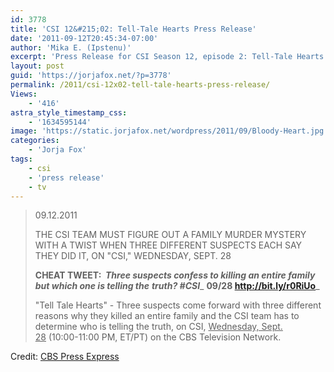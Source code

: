 ```yaml
---
id: 3778
title: 'CSI 12&#215;02: Tell-Tale Hearts Press Release'
date: '2011-09-12T20:45:34-07:00'
author: 'Mika E. (Ipstenu)'
excerpt: 'Press Release for CSI Season 12, episode 2: Tell-Tale Hearts'
layout: post
guid: 'https://jorjafox.net/?p=3778'
permalink: /2011/csi-12x02-tell-tale-hearts-press-release/
Views:
    - '416'
astra_style_timestamp_css:
    - '1634595144'
image: 'https://static.jorjafox.net/wordpress/2011/09/Bloody-Heart.jpg'
categories:
    - 'Jorja Fox'
tags:
    - csi
    - 'press release'
    - tv
---
```


<blockquote>09.12.2011

THE CSI TEAM MUST FIGURE OUT A FAMILY MURDER MYSTERY WITH A TWIST WHEN THREE DIFFERENT SUSPECTS EACH SAY THEY DID IT, ON "CSI," WEDNESDAY, SEPT. 28

**CHEAT TWEET:  _Three suspects confess to killing an entire family but which one is telling the_** **_truth? #CSI_**_ **09/28 <a href="http://bit.ly/r0RiUo">http://bit.ly/r0RiUo</a>**_

"Tell Tale Hearts" - Three suspects come forward with three different reasons why they killed an entire family and the CSI team has to determine who is telling the truth, on CSI, <span style="text-decoration: underline;">Wednesday, Sept. 28</span> (10:00-11:00 PM, ET/PT) on the CBS Television Network.</blockquote>
Credit: <a href="http://www.cbspressexpress.com/div.php/cbs_entertainment/original/release?id=231&amp;dpid=56&amp;rid=29134">CBS Press Express</a>
